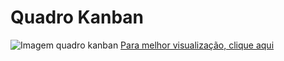 # Quadro Kanban


![Imagem quadro kanban](../img/quadroKanban.jpeg)
[Para melhor visualização, clique aqui](https://miro.com/app/board/uXjVPCowwHI=/?share_link_id=182985375355)
